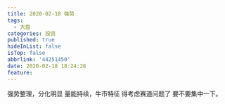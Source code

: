 ```yaml
---
title: 2020-02-18 强势
tags:
  - 大盘
categories: 投资
published: true
hideInList: false
isTop: false
abbrlink: '44251450'
date: 2020-02-18 18:24:28
feature:
---
```

强势整理，分化明显
量能持续，牛市特征
得考虑赛道问题了
要不要集中一下。
<!-- more -->
